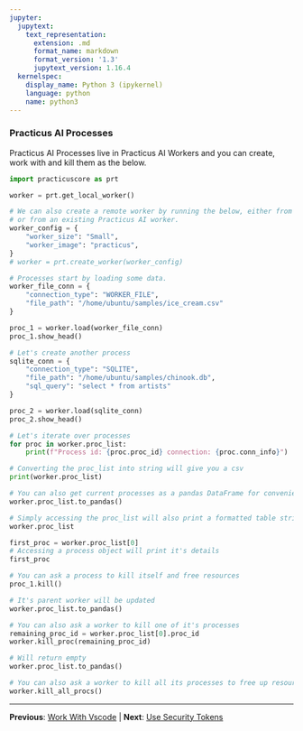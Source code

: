 ```yaml
---
jupyter:
  jupytext:
    text_representation:
      extension: .md
      format_name: markdown
      format_version: '1.3'
      jupytext_version: 1.16.4
  kernelspec:
    display_name: Python 3 (ipykernel)
    language: python
    name: python3
---
```


### Practicus AI Processes

Practicus AI Processes live in Practicus AI Workers and you can create, work with and kill them as the below.

```python
import practicuscore as prt
```

```python
worker = prt.get_local_worker()
```

```python
# We can also create a remote worker by running the below, either from your computer,
# or from an existing Practicus AI worker.
worker_config = {
    "worker_size": "Small",
    "worker_image": "practicus",
}
# worker = prt.create_worker(worker_config) 
```

```python
# Processes start by loading some data.  
worker_file_conn = {
    "connection_type": "WORKER_FILE",
    "file_path": "/home/ubuntu/samples/ice_cream.csv"
}

proc_1 = worker.load(worker_file_conn)
proc_1.show_head()
```

```python
# Let's create another process
sqlite_conn = {
    "connection_type": "SQLITE",
    "file_path": "/home/ubuntu/samples/chinook.db",
    "sql_query": "select * from artists"
}

proc_2 = worker.load(sqlite_conn)
proc_2.show_head()
```

```python
# Let's iterate over processes
for proc in worker.proc_list:
    print(f"Process id: {proc.proc_id} connection: {proc.conn_info}")
```

```python
# Converting the proc_list into string will give you a csv 
print(worker.proc_list)
```

```python
# You can also get current processes as a pandas DataFrame for convenience
worker.proc_list.to_pandas()
```

```python
# Simply accessing the proc_list will also print a formatted table string 
worker.proc_list
```

```python
first_proc = worker.proc_list[0]
# Accessing a process object will print it's details
first_proc
```

```python
# You can ask a process to kill itself and free resources
proc_1.kill()
```

```python
# It's parent worker will be updated
worker.proc_list.to_pandas()
```

```python
# You can also ask a worker to kill one of it's processes
remaining_proc_id = worker.proc_list[0].proc_id
worker.kill_proc(remaining_proc_id)
```

```python
# Will return empty
worker.proc_list.to_pandas()
```

```python
# You can also ask a worker to kill all its processes to free up resources faster
worker.kill_all_procs()
```


---

**Previous**: [Work With Vscode](work-with-vscode.md) | **Next**: [Use Security Tokens](use-security-tokens.md)

